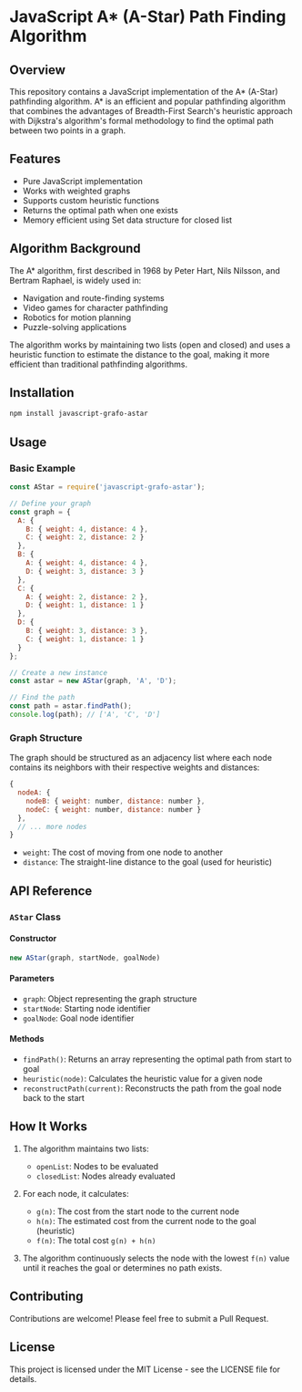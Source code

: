 # JavaScript A* (A-Star) Path Finding Algorithm

## Overview
This repository contains a JavaScript implementation of the A* (A-Star) pathfinding algorithm. A* is an efficient and popular pathfinding algorithm that combines the advantages of Breadth-First Search's heuristic approach with Dijkstra's algorithm's formal methodology to find the optimal path between two points in a graph.


## Features
- Pure JavaScript implementation
- Works with weighted graphs
- Supports custom heuristic functions
- Returns the optimal path when one exists
- Memory efficient using Set data structure for closed list

## Algorithm Background
The A* algorithm, first described in 1968 by Peter Hart, Nils Nilsson, and Bertram Raphael, is widely used in:
- Navigation and route-finding systems
- Video games for character pathfinding
- Robotics for motion planning
- Puzzle-solving applications

The algorithm works by maintaining two lists (open and closed) and uses a heuristic function to estimate the distance to the goal, making it more efficient than traditional pathfinding algorithms.

## Installation

```bash
npm install javascript-grafo-astar
```

## Usage

### Basic Example
```javascript
const AStar = require('javascript-grafo-astar');

// Define your graph
const graph = {
  A: {
    B: { weight: 4, distance: 4 },
    C: { weight: 2, distance: 2 }
  },
  B: {
    A: { weight: 4, distance: 4 },
    D: { weight: 3, distance: 3 }
  },
  C: {
    A: { weight: 2, distance: 2 },
    D: { weight: 1, distance: 1 }
  },
  D: {
    B: { weight: 3, distance: 3 },
    C: { weight: 1, distance: 1 }
  }
};

// Create a new instance
const astar = new AStar(graph, 'A', 'D');

// Find the path
const path = astar.findPath();
console.log(path); // ['A', 'C', 'D']
```

### Graph Structure
The graph should be structured as an adjacency list where each node contains its neighbors with their respective weights and distances:

```javascript
{
  nodeA: {
    nodeB: { weight: number, distance: number },
    nodeC: { weight: number, distance: number }
  },
  // ... more nodes
}
```

- `weight`: The cost of moving from one node to another
- `distance`: The straight-line distance to the goal (used for heuristic)

## API Reference

### `AStar` Class

#### Constructor
```javascript
new AStar(graph, startNode, goalNode)
```

#### Parameters
- `graph`: Object representing the graph structure
- `startNode`: Starting node identifier
- `goalNode`: Goal node identifier

#### Methods
- `findPath()`: Returns an array representing the optimal path from start to goal
- `heuristic(node)`: Calculates the heuristic value for a given node
- `reconstructPath(current)`: Reconstructs the path from the goal node back to the start

## How It Works

1. The algorithm maintains two lists:
   - `openList`: Nodes to be evaluated
   - `closedList`: Nodes already evaluated

2. For each node, it calculates:
   - `g(n)`: The cost from the start node to the current node
   - `h(n)`: The estimated cost from the current node to the goal (heuristic)
   - `f(n)`: The total cost `g(n) + h(n)`

3. The algorithm continuously selects the node with the lowest `f(n)` value until it reaches the goal or determines no path exists.

## Contributing

Contributions are welcome! Please feel free to submit a Pull Request.

## License

This project is licensed under the MIT License - see the LICENSE file for details.